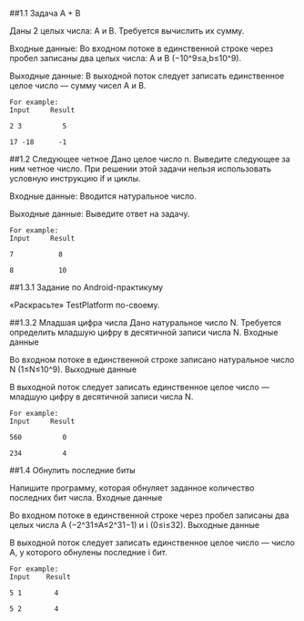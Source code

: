 ##1.1 Задача A + B


Даны 2 целых числа: A и B. Требуется вычислить их сумму.

Входные данные:
Во входном потоке в единственной строке через пробел записаны два целых числа: A и B (−10^9≤a,b≤10^9).

Выходные данные:
В выходной поток следует записать единственное целое число — сумму чисел A и B.

```
For example:
Input 	  Result

2 3          5

17 -18      -1

```

##1.2 Следующее четное
Дано целое число n. Выведите следующее за ним четное число. При решении этой задачи нельзя использовать условную инструкцию if и циклы.

Входные данные:
Вводится натуральное число.

Выходные данные:
Выведите ответ на задачу.

```
For example:
Input 	  Result

7           8

8           10

```

##1.3.1 Задание по Android-практикуму
     
«Раскрасьте» TestPlatform по-своему.

##1.3.2 Младшая цифра числа
Дано натуральное число N. Требуется определить младшую цифру в десятичной записи числа N.
Входные данные

Во входном потоке в единственной строке записано натуральное число N (1≤N≤10^9).
Выходные данные

В выходной поток следует записать единственное целое число — младшую цифру в десятичной записи числа N.

```
For example:
Input 	  Result

560          0

234          4
```
##1.4 Обнулить последние биты

Напишите программу, которая обнуляет заданное количество последних бит числа.
Входные данные

Во входном потоке в единственной строке через пробел записаны два целых числа A (−2^31≤A≤2^31−1) и i (0≤i≤32).
Выходные данные

В выходной поток следует записать единственное целое число — число A, у которого обнулены последние i бит.
```
For example:
Input 	 Result

5 1        4

5 2        4
```
